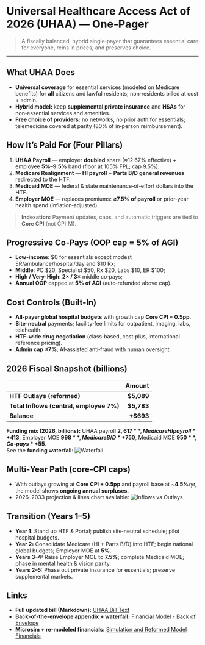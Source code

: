# Universal Healthcare Access Act of 2026 (UHAA) — One‑Pager

> A fiscally balanced, hybrid single‑payer that guarantees essential care for everyone, reins in prices, and preserves choice.

---

## What UHAA Does
- **Universal coverage** for essential services (modeled on Medicare benefits) for **all** citizens and lawful residents; non‑residents billed at cost + admin.
- **Hybrid model:** keep **supplemental private insurance** and **HSAs** for non‑essential services and amenities.
- **Free choice of providers:** no networks, no prior auth for essentials; telemedicine covered at parity (80% of in‑person reimbursement).

## How It’s Paid For (Four Pillars)
1. **UHAA Payroll** — employer **doubled** share (≈12.67% effective) + employee **5%–9.5%** band (floor at 105% FPL; cap 9.5%).  
2. **Medicare Realignment** — **HI payroll** + **Parts B/D general revenues** redirected to the HTF.  
3. **Medicaid MOE** — federal & state maintenance‑of‑effort dollars into the HTF.  
4. **Employer MOE** — replaces premiums: **≥7.5% of payroll** or prior‑year health spend (inflation‑adjusted).

> **Indexation:** Payment updates, caps, and automatic triggers are tied to **Core CPI** (not CPI‑M).

## Progressive Co‑Pays (OOP cap = 5% of AGI)
- **Low‑income**: $0 for essentials except modest ER/ambulance/hospital/day and $10 Rx;  
- **Middle**: PC $20, Specialist $50, Rx $20, Labs $10, ER $100;  
- **High / Very‑High**: **2× / 3×** middle co‑pays;  
- **Annual OOP** capped at **5% of AGI** (auto‑refunded above cap).

## Cost Controls (Built‑In)
- **All‑payer global hospital budgets** with growth cap **Core CPI + 0.5pp**.  
- **Site‑neutral** payments; facility‑fee limits for outpatient, imaging, labs, telehealth.  
- **HTF‑wide drug negotiation** (class‑based, cost‑plus, international reference pricing).  
- **Admin cap ≤7%**; AI‑assisted anti‑fraud with human oversight.

## 2026 Fiscal Snapshot (billions)
|  | Amount |
|---|---:|
| **HTF Outlays (reformed)** | **$5,089** |
| **Total Inflows (central, employee 7%)** | **$5,783** |
| **Balance** | **+$693** |

**Funding mix (2026, billions):** UHAA payroll **$2,617**, Medicare HI payroll **$413**, Employer MOE **$998**, Medicare B/D **$750**, Medicaid MOE **$950**, Co‑pays **$55**.  
See the **funding waterfall**: ![Waterfall](sandbox:/mnt/data/UHAA_funding_waterfall_2026.png)

## Multi‑Year Path (core‑CPI caps)
- With outlays growing at **Core CPI + 0.5pp** and payroll base at ~**4.5%**/yr, the model shows **ongoing annual surpluses**.  
- 2026–2033 projection & lines chart available: ![Inflows vs Outlays](sandbox:/mnt/data/UHAA_projection_lines.png)

## Transition (Years 1–5)
- **Year 1:** Stand up HTF & Portal; publish site‑neutral schedule; pilot hospital budgets.  
- **Year 2:** Consolidate Medicare (HI + Parts B/D) into HTF; begin national global budgets; Employer MOE at **5%**.  
- **Years 3–4:** Raise Employer MOE to **7.5%**; complete Medicaid MOE; phase in mental health & vision parity.  
- **Years 2–5:** Phase out private insurance for essentials; preserve supplemental markets.

## Links
- **Full updated bill (Markdown):** [UHAA Bill Text](Bill_Text.md)
- **Back‑of‑the‑envelope appendix + waterfall:** [Financial Model - Back of Envelope](Financial%20Modeling/UHAA_BOTE_updated_with_waterfall.md)
- **Microsim + re‑modeled financials:** [Simulation and Reformed Model Financials](Financial%20Modeling/UHAA_microsim_and_reform_financials.md)

